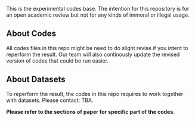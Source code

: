 
 
This is the experimental codes base. The intention for this repository is for an open academic review but not for any kinds of immoral or illegal usage.

## About Codes
All codes files in this repo might be need to do slight revise if you intent to reperform the result. Our team will also continously update the revised version of codes that could be run easier.

## About Datasets
To reperform the result, the codes in this repo requires to work together with datasets. Please contact: TBA.

**Please refer to the sections of paper for specific part of the codes.**
